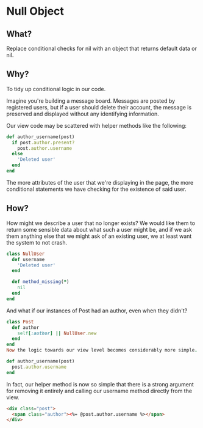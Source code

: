# Null Object

## What?

Replace conditional checks for nil with an object that returns default data or nil.

## Why?

To tidy up conditional logic in our code.

Imagine you're building a message board. Messages are posted by registered users, but if a user should delete their account, the message is preserved and displayed without any identifying information.

Our view code may be scattered with helper methods like the following:

```ruby
def author_username(post)
  if post.author.present?
    post.author.username
  else
    'Deleted user'
  end
end
```

The more attributes of the user that we're displaying in the page, the more conditional statements we have checking for the existence of said user.

## How?

How might we describe a user that no longer exists? We would like them to return some sensible data about what such a user might be, and if we ask them anything else that we might ask of an existing user, we at least want the system to not crash.

```ruby
class NullUser
  def username
    'Deleted user'
  end

  def method_missing(*)
    nil
  end
end
```

And what if our instances of Post had an author, even when they didn't?

```ruby
class Post
  def author
    self[:author] || NullUser.new
  end
end
Now the logic towards our view level becomes considerably more simple.

def author_username(post)
  post.author.username
end
```

In fact, our helper method is now so simple that there is a strong argument for removing it entirely and calling our username method directly from the view.

```html
<div class="post">
  <span class="author"><%= @post.author.username %></span>
</div>
```
